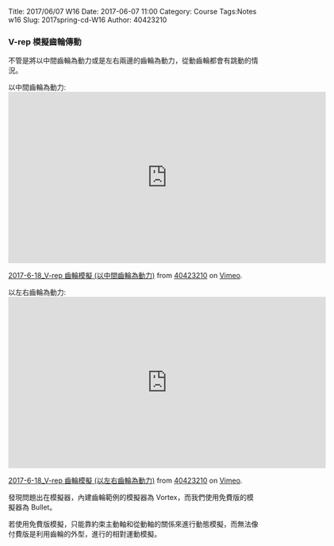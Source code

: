 Title: 2017/06/07 W16
Date: 2017-06-07 11:00
Category: Course
Tags:Notes  w16
Slug: 2017spring-cd-W16
Author: 40423210

<h3>V-rep 模擬齒輪傳動</h3>
<!-- PELICAN_END_SUMMARY -->

<p>不管是將以中間齒輪為動力或是左右兩邊的齒輪為動力，從動齒輪都會有跳動的情況。</p>

<p>以中間齒輪為動力:<iframe src="https://player.vimeo.com/video/222353675" width="640" height="346" frameborder="0" webkitallowfullscreen mozallowfullscreen allowfullscreen></iframe>
<p><a href="https://vimeo.com/222353675">2017-6-18_V-rep 齒輪模擬 (以中間齒輪為動力)</a> from <a href="https://vimeo.com/user63868127">40423210</a> on <a href="https://vimeo.com">Vimeo</a>.</p></p>
<p>以左右齒輪為動力: <iframe src="https://player.vimeo.com/video/222354505" width="640" height="346" frameborder="0" webkitallowfullscreen mozallowfullscreen allowfullscreen></iframe>
<p><a href="https://vimeo.com/222354505">2017-6-18_V-rep 齒輪模擬 (以左右齒輪為動力)</a> from <a href="https://vimeo.com/user63868127">40423210</a> on <a href="https://vimeo.com">Vimeo</a>.</p></p>

<p>發現問題出在模擬器，內建齒輪範例的模擬器為 Vortex，而我們使用免費版的模擬器為 Bullet。</p>
<p>若使用免費版模擬，只能靠約束主動軸和從動軸的關係來進行動態模擬，而無法像付費版是利用齒輪的外型，進行的相對運動模擬。</p>
